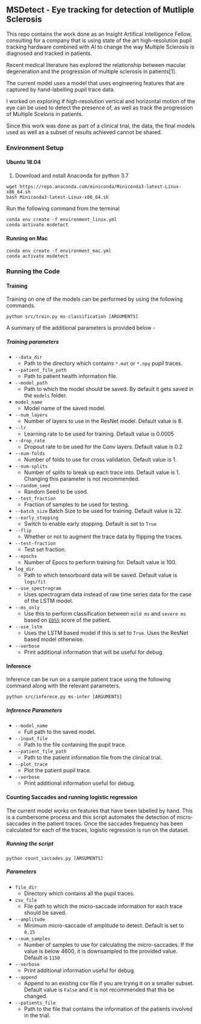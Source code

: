 ## MSDetect - Eye tracking for detection of Mutliple Sclerosis

This repo contains the work done as an Insight Artifical Intelligence Fellow, consulting for a company that is using state of the art high-resolution pupil tracking hardware combined with AI to change the way Multiple Sclerosis is diagnosed and tracked in patients. 

Recent medical literature has explored the relationship between macular degeneration and the progression of multiple sclerosis in patients[1].

The current model uses a model that uses engineering features that are captured by hand-labelling pupil trace data. 

I worked on exploring if high-resolution vertical and horizontal motion of the eye can be used to detect the presence of, as well as track the progression of Multiple Sceloris in patients.

Since this work was done as part of a clinical trial, the data, the final models used as well as a subset of results achieved cannot be shared. 
 
###  Environment Setup  

#### Ubuntu 18.04 

1. Download and nstall Anaconda for python 3.7

```
wget https://repo.anaconda.com/miniconda/Miniconda3-latest-Linux-x86_64.sh
bash Miniconda3-latest-Linux-x86_64.sh
```

Run the following command from the terminal 

```
conda env create -f environment_linux.yml
conda activate msdetect
```

#### Running on Mac 

```
conda env create -f environment_mac.yml
conda activate msdetect

```
### Running the Code

#### Training

Training on one of the models can be performed by using the following commands. 

```commandline
python src/train.py ms-classification [ARGUMENTS] 
```

A summary of the additional parameters is provided below - 

##### Training parameters 
 - `--data_dir`
     - Path to the directory which contains `*.mat` or `*.npy` pupil traces.
 - `--patient_file_path`
     - Path to patient health information file. 
 - `--model_path`
    - Path to which the model should be saved. By default it gets saved in the `models` folder. 
- `model_name`
    - Model name of the saved model.  
 - `--num_layers`
    - Number of layers to use in the ResNet model. Default value is 8.
 - `--lr`
    - Learning rate to be used for training. Default value is 0.0005 
 - `--drop_rate`
    - Dropout rate to be used for the Conv layers. Default value is 0.2 
 - `--num-folds`
   - Number of folds to use for cross validation. Default value is 1. 
 - `--num-splits`
   - Number of splits to break up each trace into. Default value is 1. Changing this parameter is not recommended.
 - `--random_seed`
   - Random Seed to be used. 
 - `--test_fraction`
	- Fraction of samples to be used for testing.
 - `--batch_size`
    Batch Size to be used for training. Default value is 32.
 - `--early_stopping`
    - Switch to enable early stopping. Default is set to `True`   
- `--flip`
   - Whether or not to augment the trace data by flipping the traces.
 - `--test-fraction`
   - Test set fraction.
 - `--epochs`
	- Number of Epocs to perform training for. Default value is 100.
 - `log_dir`
 	- Path to which tensorboard data will be saved. Default value is `logs/fit`
  - `--use_spectrogram`
	- Uses spectrogram data instead of raw time series data for the case of the LSTM model. 
 - `--ms_only`
	- Use this to perform classification between `mild ms` and `severe ms` based on [`EDSS`](https://www.mstrust.org.uk/a-z/expanded-disability-status-scale-edss) score of the patient. 
 - `--use_lstm` 
	- Uses the LSTM based model if this is set to `True`. Uses the ResNet based model otherwise.
 - `--verbose`
	- Print additional information that will be useful for debug.

#### Inference  

Inference can be run on a sample patient trace using the following command along with the relevant parameters. 

```
python src/inferece.py ms-infer [ARGUMENTS]
```

##### Inference Parameters 

 - `--model_name`
	- Full path to the saved model.
 - `--input_file`
	- Path to the file containing the pupil trace.
 - `--patient_file_path`
	- Path to the patient information file from the clinical trial.
 - `--plot_trace`
	- Plot the patient pupil trace.
 - `--verbose`
	- Print additional information useful for debug.

#### Counting Saccades and running logistic regression

The current model works on features that have been labelled by hand. This is a cumbersome process and this script automates the detection of micro-saccades in the 
patient traces.
Once the saccades frequency has been calculated for each of the traces, logistic regression is run on the dataset.  

##### Running the script 

```
python count_saccades.py [ARGUMENTS]
```

##### Parameters 

 - `file_dir`
	- Directory which contains all the pupil traces.
 - `csv_file`
	- File path to which the micro-saccade information for each trace should be saved.
 - `--amplitude`
	- Minimum micro-saccade of amplitude to detect. Default is set to `0.15`
 - `--num_samples`
	- Number of samples to use for calculating the micro-saccades. If the value is below 4600, it is downsampled to the provided value. Default is `1150` 
 - `--verbose`
	- Print additional information useful for debug.
- `--append`
	- Append to an existing csv file if you are trying it on a smaller subset. Default value is `False` and it is not recommended that this be changed.
 - `--patients_file`
	- Path to the file that contains the information of the patients involved in the trial.   
